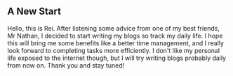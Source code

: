 ## A New Start

Hello, this is Rei. After listening some advice from one of my best friends, Mr Nathan, I decided to start writing my blogs so track my daily life. I hope this will bring me some benefits like a better time management, and I really look forward to completing tasks more efficiently. I don't like my personal life exposed to the internet though, but I will try writing blogs probably daily from now on. Thank you and stay tuned!
